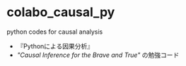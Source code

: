 # colabo_causal_py
python codes for causal analysis

- 『Pythonによる因果分析』
- *"Causal Inference for the Brave and True"* の勉強コード

